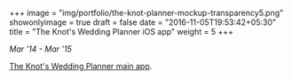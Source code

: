 +++
image = "img/portfolio/the-knot-planner-mockup-transparency5.png"
showonlyimage = true
draft = false
date = "2016-11-05T19:53:42+05:30"
title = "The Knot's Wedding Planner iOS app"
weight = 5
+++

*Mar '14 - Mar '15* 
<!--more-->

[The Knot's Wedding Planner main app](https://itunes.apple.com/us/app/wedding-planner-by-the-knot/id457941553?mt=8).